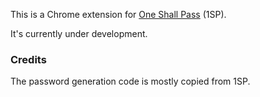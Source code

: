 This is a Chrome extension for [One Shall Pass](https://oneshallpass.com/) (1SP).

It's currently under development.

### Credits

The password generation code is mostly copied from 1SP.

